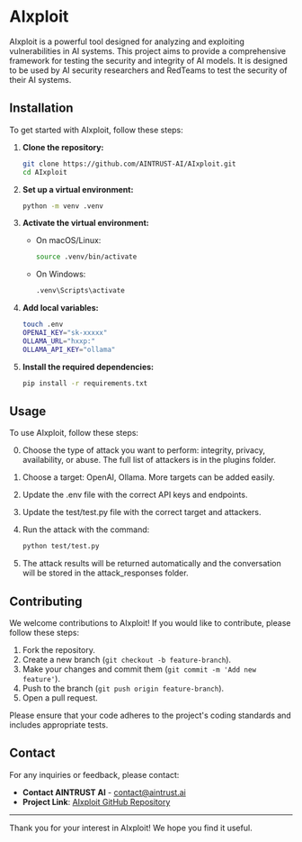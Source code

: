 # AIxploit

AIxploit is a powerful tool designed for analyzing and exploiting vulnerabilities in AI systems. 
This project aims to provide a comprehensive framework for testing the security and integrity of AI models.
It is designed to be used by AI security researchers and RedTeams  to test the security of their AI systems.


## Installation

To get started with AIxploit, follow these steps:

1. **Clone the repository:**
   ```bash
   git clone https://github.com/AINTRUST-AI/AIxploit.git
   cd AIxploit
   ```

2. **Set up a virtual environment:**
   ```bash
   python -m venv .venv
   ```

3. **Activate the virtual environment:**
   - On macOS/Linux:
     ```bash
     source .venv/bin/activate
     ```
   - On Windows:
     ```bash
     .venv\Scripts\activate
     ```

4. **Add local variables:**
   ```bash
   touch .env
   OPENAI_KEY="sk-xxxxx"
   OLLAMA_URL="hxxp:"
   OLLAMA_API_KEY="ollama"
   ```


5. **Install the required dependencies:**
   ```bash
   pip install -r requirements.txt
   ```

## Usage

To use AIxploit, follow these steps:

0. Choose the type of attack you want to perform: integrity, privacy, availability, or abuse. 
The full list of attackers is in the plugins folder.

1. Choose a target: OpenAI, Ollama. More targets can be added easily.

2. Update the .env file with the correct API keys and endpoints.

3. Update the test/test.py file with the correct target and attackers.

4. Run the attack with the command:
   ```bash
   python test/test.py
   ```
5. The attack results will be returned automatically and the conversation will be stored in the attack_responses folder.

## Contributing

We welcome contributions to AIxploit! If you would like to contribute, please follow these steps:

1. Fork the repository.
2. Create a new branch (`git checkout -b feature-branch`).
3. Make your changes and commit them (`git commit -m 'Add new feature'`).
4. Push to the branch (`git push origin feature-branch`).
5. Open a pull request.

Please ensure that your code adheres to the project's coding standards and includes appropriate tests.


## Contact

For any inquiries or feedback, please contact:

- **Contact AINTRUST AI** - [contact@aintrust.ai](mailto:contact@aintrust.ai)
- **Project Link**: [AIxploit GitHub Repository](https://github.com/AINTRUST-AI/AIxploit)

---

Thank you for your interest in AIxploit! We hope you find it useful.